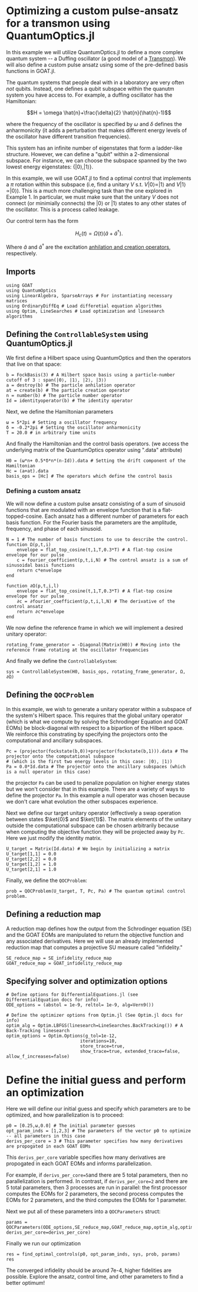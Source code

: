# Optimizing a custom pulse-ansatz for a transmon using QuantumOptics.jl

In this example we will utilize QuantumOptics.jl to define a more complex quantum system -- a Duffing oscillator (a good model of a [Transmon](https://qiskit.org/textbook/ch-quantum-hardware/transmon-physics.html)). We will also define a custom pulse ansatz using some of the pre-defined basis functions in GOAT.jl.

The quantum systems that people deal with in a laboratory are very often *not* qubits. Instead, one defines a qubit subspace within the quanutm system you have access to. For example, a duffing oscillator has the Hamiltonian:

```math
H = \omega \hat{n}+\frac{\delta}{2} \hat{n}(\hat{n}-1)
```

where the frequency of the oscillator is specified by $\omega$ and $\delta$ defines the anharmonicity (it adds a perturbation that makes different energy levels of the oscillator have different transition frequencies). 

This system has an infinite number of eigenstates that form a ladder-like structure. However, we can define a "qubit" within a 2-dimensional subspace. For instance, we can choose the subspace spanned by the two lowest energy eigenstates: $\{|0 \rangle, |1\rangle \}$. 

In this example, we will use GOAT.jl to find a optimal control that implements a $\pi$ rotation within this subspace (i.e, find a unitary $V$ s.t. $V|0\rangle \propto |1\rangle$ and $V|1\rangle \propto |0\rangle$). This is a much more challenging task than the one explored in Example 1. In particular, we must make sure that the unitary $V$ does not connect (or minimially connects) the $|0\rangle$ or $|1\rangle$ states to any other states of the oscillator. This is a process called leakage. 

Our control term has the form 

```math
H_c(t) = \Omega(t)(\hat{a} + \hat{a}^\dagger). 
```

Where $\hat{a}$ and $\hat{a}^\dagger$ are the excitation [anhilation and creation operators](https://en.wikipedia.org/wiki/Creation_and_annihilation_operators), respectively. 

## Imports 

```@example ex2
using GOAT
using QuantumOptics
using LinearAlgebra, SparseArrays # For instantiating necessary matrices
using OrdinaryDiffEq # Load differetial equation algorithms
using Optim, LineSearches # Load optimization and linesearch algorithms
```

## Defining the `ControllableSystem` using QuantumOptics.jl

We first define a Hilbert space using QuantumOptics and then the operators that live on that space:

```@example ex2
b = FockBasis(3) # A Hilbert space basis using a particle-number cutoff of 3 : span(|0⟩, |1⟩, |2⟩, |3⟩)
a = destroy(b) # The particle anhilation operator
at = create(b) # The particle creation operator
n = number(b) # The particle number operator
Id = identityoperator(b) # The identity operator
```

Next, we define the Hamiltonian parameters

```@example ex2
ω = 5*2pi # Setting a oscillator frequency
δ = -0.2*2pi # Setting the oscillator anharmonicity 
T = 20.0 # in arbitrary time units
```

And finally the Hamiltonian and the control basis operators. (we access the underlying matrix of the QuantumOptics operator using ".data" attribute)

```@example ex2
H0 = (ω*n+ 0.5*δ*n*(n-Id)).data # Setting the drift component of the Hamiltonian 
Hc = (a+at).data
basis_ops = [Hc] # The operators which define the control basis
```

### Defining a custom ansatz

We will now define a custom pulse ansatz consisting of a sum of sinusoid functions that are modulated with an envelope function that is a flat-topped-cosine. Each ansatz has a different number of parameters for each basis function. For the Fourier basis the parameters are the amplitude, frequency, and phase of each sinusoid. 

```@example ex2
N = 1 # The number of basis functions to use to describe the control. 
function Ω(p,t,i)
    envelope = flat_top_cosine(t,1,T,0.3*T) # A flat-top cosine envelope for our pulse
    c = fourier_coefficient(p,t,i,N) # The control ansatz is a sum of sinusoidal basis functions
    return c*envelope
end
    
function ∂Ω(p,t,i,l)
    envelope = flat_top_cosine(t,1,T,0.3*T) # A flat-top cosine envelope for our pulse
    ∂c = ∂fourier_coefficient(p,t,i,l,N) # The derivative of the control ansatz
    return ∂c*envelope
end
```

We now define the reference frame in which we will implement a desired unitary operator:

```@example ex2
rotating_frame_generator = -Diagonal(Matrix(H0)) # Moving into the reference frame rotating at the oscillator frequencies
```

And finally we define the `ControllableSystem`:

```@example ex2
sys = ControllableSystem(H0, basis_ops, rotating_frame_generator, Ω, ∂Ω)
```

## Defining the `QOCProblem`

In this example, we wish to generate a unitary operator within a subspace of the system's Hilbert space. This requires that the global unitary operator (which is what we compute by solving the Schrodinger Equation and GOAT EOMs) be block-diagonal with respect to a bipartion of the Hilbert space. We reinforce this constrating by specifying the projectors onto the computational and ancillary subspaces. 


```@example ex2
Pc = (projector(fockstate(b,0))+projector(fockstate(b,1))).data # The projector onto the computational subspace 
# (which is the first two energy levels in this case: |0⟩, |1⟩)
Pa = 0.0*Id.data # The projector onto the ancillary subspaces (which is a null operator in this case)
```

the projector `Pa` can be used to penalize population on higher energy states but we won't consider that in this example. There are a variety of ways to define the projector `Pa`. In this example a null operator was chosen because we don't care what evolution the other subspaces experience.

Next we define our target unitary operator (effectively a swap operation between states $\ket{0}$ and $\ket{1}$). The matrix elements of the unitary outside the computational subspace can be chosen arbitrarily because when computing the objective function they will be projected away by `Pc`. Here we just modify the identity matrix.

```@example ex2
U_target = Matrix(Id.data) # We begin by initializing a matrix
U_target[1,1] = 0.0 
U_target[2,2] = 0.0
U_target[1,2] = 1.0
U_target[2,1] = 1.0
```

Finally, we define the `QOCProblem`:

```@example ex2
prob = QOCProblem(U_target, T, Pc, Pa) # The quantum optimal control problem. 
```

## Defining a reduction map

A reduction map defines how the output from the Schrodinger equation (SE) and the GOAT EOMs are manipulated to return the objective function and any associated derivatives. Here we will use an already implemented reduction map that computes a projective SU measure called "infidelity."

```@example ex2
SE_reduce_map = SE_infidelity_reduce_map 
GOAT_reduce_map = GOAT_infidelity_reduce_map
```


## Specifying solver and optimization options

```@example ex2
# Define options for DifferentialEquations.jl (see DifferentialEquation docs for info)
ODE_options = (abstol = 1e-9, reltol= 1e-9, alg=Vern9())

# Define the optimizer options from Optim.jl (See Optim.jl docs for info)
optim_alg = Optim.LBFGS(linesearch=LineSearches.BackTracking()) # A Back-Tracking linesearch
optim_options = Optim.Options(g_tol=1e-12,
                            iterations=10,
                            store_trace=true,
                            show_trace=true, extended_trace=false, allow_f_increases=false)
```

# Define the initial guess and perform an optimization

Here we will define our initial guess and specify which parameters are to be optimized, and how parallelization is to proceed:

```@example ex2
p0 = [0.25,ω,0.0] # The initial parameter guesses
opt_param_inds = [1,2,3] # The parameters of the vector p0 to optimize -- all parameters in this case
derivs_per_core = 3 # This parameter specifies how many derivatives are propogated in each GOAT EOMs
```

This `derivs_per_core` variable specifies how many derivatives are propogated in each GOAT EOMs and informs parallelization. 

For example, if `derivs_per_core=5`and there are 5 total parameters, then no parallelization is performed. In contrast, if `derivs_per_core=2` and there are 5 total parameters, then 3 processes are run in parallel: the first processor computes the EOMs for 2 parameters, the second process computes the EOMs for 2 parameters, and the third computes the EOMs for 1 parameter. 

Next we put all of these parameters into a `QOCParameters` struct:

```@example ex2
params = QOCParameters(ODE_options,SE_reduce_map,GOAT_reduce_map,optim_alg,optim_options; derivs_per_core=derivs_per_core)
```

Finally we run our optimization

```@example ex2
res = find_optimal_controls(p0, opt_param_inds, sys, prob, params)
res
```

The converged infidelity should be around 7e-4, higher fidelities are possible. Explore the ansatz, control time, and other parameters to find a better optimum!
